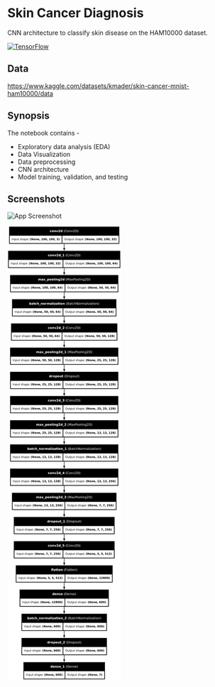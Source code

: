 # Skin Cancer Diagnosis
CNN architecture to classify skin disease on the HAM10000 dataset.

[![TensorFlow](https://img.shields.io/badge/TensorFlow-2.14.0-orange?logo=tensorflow)](https://www.tensorflow.org/)


## Data 

https://www.kaggle.com/datasets/kmader/skin-cancer-mnist-ham10000/data


## Synopsis 
The notebook contains - 

* Exploratory data analysis (EDA)
* Data Visualization
* Data preprocessing
* CNN architecture
* Model training, validation, and testing 

## Screenshots

![App Screenshot](https://github.com/newaz-aa/Skin_cancer_diagnosis/blob/main/Figures/category_samples.png)


![App Screenshot](https://github.com/newaz-aa/Skin_cancer_diagnosis/blob/main/Figures/model_plot.png)
